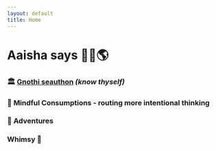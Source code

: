 ```yaml
---
layout: default
title: Home
---
```



# **Aaisha says 👋🏽🌎**  



### 🏛️ [**Gnothi seauthon**](/about/) *(know thyself)*

### 💭 **Mindful Consumptions** - routing more intentional thinking 


### 🌋 **Adventures** 


### **Whimsy** 🫧
